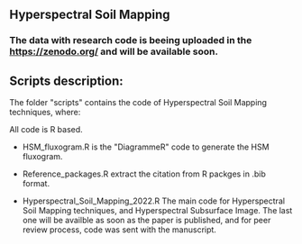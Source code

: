 ## Hyperspectral Soil Mapping

### The data with research code is beeing uploaded in the https://zenodo.org/ and will be available soon.


## Scripts description:

The folder "scripts" contains the code of Hyperspectral Soil Mapping techniques, where:

All code is R based.

- HSM_fluxogram.R
is the "DiagrammeR" code to generate the HSM fluxogram.

- Reference_packages.R
extract the citation from R packges in .bib format.

- Hyperspectral_Soil_Mapping_2022.R
The main code for Hyperspectral Soil Mapping techniques, and Hyperspectral Subsurface Image.
The last one will be availble as soon as the paper is published, and for peer review process, code was sent with the manuscript.
